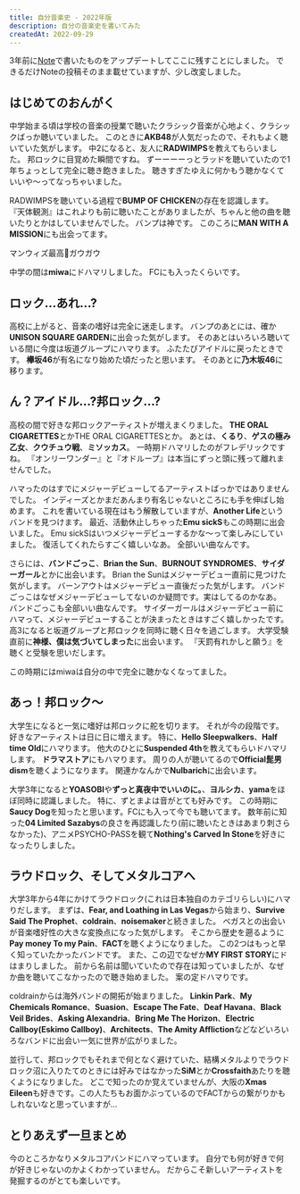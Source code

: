 ```yaml
---
title: 自分音楽史 - 2022年版
description: 自分の音楽史を書いてみた
createdAt: 2022-09-29
---
```


3年前に[Note](https://note.com/mura32033/n/n498c3a87a909)で書いたものをアップデートしてここに残すことにしました。
できるだけNoteの投稿そのまま載せていますが、少し改変しました。

## はじめてのおんがく

中学始まる頃は学校の音楽の授業で聴いたクラシック音楽が心地よく、クラシックばっか聴いていました。
このときに**AKB48**が人気だったので、それもよく聴いていた気がします。
中2になると、友人に**RADWIMPS**を教えてもらいました。
邦ロックに目覚めた瞬間ですね。
ずーーーーっとラッドを聴いていたので1年ちょっとして完全に聴き飽きました。
聴きすぎたゆえに何かもう聴かなくていいや～ってなっちゃいました。

RADWIMPSを聴いている過程で**BUMP OF CHICKEN**の存在を認識します。
『天体観測』はこれよりも前に聴いたことがありましたが、ちゃんと他の曲を聴いたりとかはしていませんでした。
バンプは神です。
このころに**MAN WITH A MISSION**にも出会ってます。

マンウィズ最高:wolf:ガウガウ

中学の間は**miwa**にドハマリしました。
FCにも入ったくらいです。

## ロック...あれ...?

高校に上がると、音楽の嗜好は完全に迷走します。
バンプのあとには、確か**UNISON SQUARE GARDEN**に出会った気がします。
そのあとはいろいろ聴いている間に今度は坂道グループにハマります。
ふたたびアイドルに戻ったときです。
**欅坂46**が有名になり始めた頃だったと思います。
そのあとに**乃木坂46**に移ります。

## ん？アイドル...?邦ロック...?

高校の間で好きな邦ロックアーティストが増えまくりました。
**THE ORAL CIGARETTES**とかTHE ORAL CIGARETTESとか。
あとは、**くるり**、**ゲスの極み乙女**、**クウチュウ戦**、**ミソッカス**。
一時期ドハマリしたのがフレデリックですね。
『オンリーワンダー』と『オドループ』は本当にずっと頭に残って離れませんでした。

ハマったのはすでにメジャーデビューしてるアーティストばっかではありませんでした。
インディーズとかまだあんまり有名じゃないところにも手を伸ばし始めます。
これを書いている現在はもう解散していますが、**Another Life**というバンドを見つけます。
最近、活動休止しちゃった**Emu sickS**もこの時期に出会いました。
Emu sickSはいつメジャーデビューするかな～って楽しみにしていました。
復活してくれたらすごく嬉しいなあ。
全部いい曲なんです。

さらには、**バンドごっこ**、**Brian the Sun**、**BURNOUT SYNDROMES**、**サイダーガール**とかに出会います。
Brian the Sunはメジャーデビュー直前に見つけた気がします。
バーンアウトはメジャーデビュー直後だった気がします。
バンドごっこはなぜメジャーデビューしてないのか疑問です。実はしてるのかなあ。
バンドごっこも全部いい曲なんです。
サイダーガールはメジャーデビュー前にハマって、メジャーデビューすることが決まったときはすごく嬉しかったです。
高3になると坂道グループと邦ロックを同時に聴く日々を過ごします。
大学受験直前に**神様、僕は気づいてしまった**に出会います。
『天罰有れかしと願う』を聴くと受験を思いだします。

この時期にはmiwaは自分の中で完全に聴かなくなってました。

## あっ！邦ロック～

大学生になると一気に嗜好は邦ロックに舵を切ります。
それが今の段階です。
好きなアーティストは日に日に増えます。
特に、**Hello Sleepwalkers**、**Half time Old**にハマります。
他大のひとに**Suspended 4th**を教えてもらいドハマリします。
**ドラマストア**にもハマります。
周りの人が聴いてるので**Official髭男dism**を聴くようになります。
関連かなんかで**Nulbarich**に出会います。

大学3年になると**YOASOBI**や**ずっと真夜中でいいのに。**、**ヨルシカ**、**yama**をほぼ同時に認識しました。
特に、ずとまよは音がとても好みです。
この時期に**Saucy Dog**を知ったと思います。FCにも入って今でも聴いてます。
数年前に知った**04 Limited Sazabys**の良さを再認識したり(前に聴いたときはあまり刺さらなかった)、アニメPSYCHO-PASSを観て**Nothing's Carved In Stone**を好きになったりしました。

## ラウドロック、そしてメタルコアへ

大学3年から4年にかけてラウドロック(これは日本独自のカテゴリらしい)にハマりだします。
まずは、**Fear, and Loathing in Las Vegas**から始まり、**Survive Said The Prophet**、**coldrain**、**noisemaker**と続きました。
ベガスとの出会いが音楽嗜好性の大きな変換点になった気がします。
そこから歴史を遡るように**Pay money To my Pain**、**FACT**を聴くようになりました。
この2つはもっと早く知っていたかったバンドです。
また、この辺でなぜか**MY FIRST STORY**にドはまりしました。
前から名前は聞いていたので存在は知っていましたが、なぜか曲を聴いてこなかったので聴き始めました。
案の定ドハマりです。

coldrainからは海外バンドの開拓が始まりました。
**Linkin Park**、**My Chemicals Romance**、**Suasion**、**Escape The Fate**、**Deaf Havana**、**Black Veil Brides**、**Asking Alexandria**、**Bring Me The Horizon**、**Electric Callboy(Eskimo Callboy)**、**Architects**、**The Amity Affliction**などなどいろいろなバンドに出会い一気に世界が広がりました。

並行して、邦ロックでもそれまで何となく避けていた、結構メタルよりでラウドロック沼に入りたてのときには好みではなかった**SiM**とか**Crossfaith**あたりを聴くようになりました。
どこで知ったのか覚えていませんが、大阪の**Xmas Eileen**も好きです。この人たちもお面かぶっているのでFACTからの繋がりかもしれないなと思っていますが...

## とりあえず一旦まとめ

今のところかなりメタルコアバンドにハマっています。
自分でも何が好きで何が好きじゃないのかよくわかっていません。
だからこそ新しいアーティストを発掘するのがとても楽しいです。

